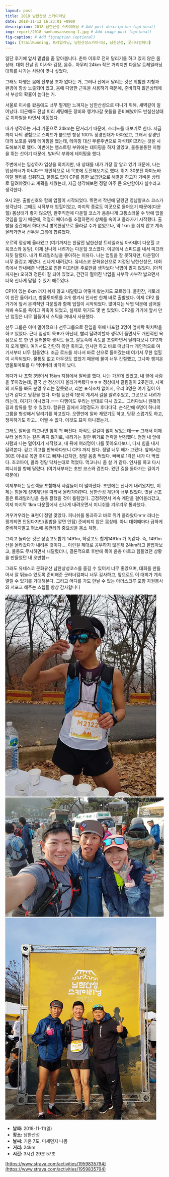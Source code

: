 ```yaml
---
layout: post
title: 2018 남한산성 스카이러닝
date: 2018-11-12 16:23:01 +0900
description: 2018 남한산성 스카이러닝 # Add post description (optional)
img: report/2018-namhansanseong-1.jpg # Add image post (optional)
fig-caption: # Add figcaption (optional)
tags: [TrailRunning, 트레일러닝, 남한산성스카이러닝, 남한산성, 굿러너컴퍼니]
---
```


일단 후기에 앞서 밑밥을 좀 깔아봅니다. 춘마 이후로 전혀 달리기를 하고 있지 않은 몸상태. 대회 전날 집 이사와 김장, 음주.. 아무리 24km 작은 거리지만 다음날 트레일러닝 대회를 나가는 사람이 맞나 싶었다.  
  
그래도 다행은 몸에 잔부상 조차 없다는 거, 그러나 산에서 달리는 것은 위험한 지형과 환경에 항상 노출되어 있고, 몸에 다양한 근육을 사용하기 때문에, 준비되지 않은상태에서 부상의 확률이 높다는 거.  
  
서울로 이사를 왔음에도 너무 멀게만 느껴지는 남한산성으로 떠나기 위해, 새벽같이 일어났다. 피곤해도 전날 미리 세팅해둔 장비와 챙겨나갈 옷들을 준비해놨어도 반실신상태로 지하철을 타면서 이동했다.  
  
내가 생각하는 거리 기준으로 24km는 단거리기 때문에, 스피드를 내보기로 한다. 지금까지 나의 경험으로 스피드가 붙으면 항상 100% 장경인대가 아파왔고, 그래서 장경인대와 보호를 위해 테이핑을 했는데, 테이핑 대신 무릎주변으로 자석테이프라는 것을 시도해보기로 했다. 이번에는 햄스트링 부위에는 테이핑을 하지 않았고, 울퉁불퉁한 지형을 뛰는 산이기 때문에, 발바닥 부위에 테이핑을 했다.  
  
주변에서는 입상하자 입상을 외치지만, 내 상태를 내가 가장 잘 알고 있기 때문에, 나는 입상러너가 아니다^^ 개인적으로 내 목표에 도전해보기로 했다. 뛰기 30분전 아미노바이탈 젤리를 섭취하고, 물통도 없이 CP를 통한 보급만으로 해결을 하고자 가벼운 상태로 달려야겠다고 계획을 세웠는데, 지금 생각해보면 정말 아주 큰 오만함이자 실수라고 생각한다.  
  
9시 2분. 출발신호와 함께 업힐이 시작되었다. 뛰면서 작년에 달렸던 영남알프스 코스가 생각났다. 그때도 시작부터 업힐이었고, 마지막 종료도 이곳으로 들어오기 때문에(다운힐) 몸상태가 좋지 않으면, 완주직전에 다운힐 코스가 옴총나게 고통스러울 수 밖에 없을것임을 알기 때문에, 적절히 페이스를 조절하면서 상체를 숙이고 올라가기 시작했다. 출발을 중간에서 하다보니 병목현상으로 올라갈 수가 없었으나, 약 1km 를 쉬지 않고 계속 올라가면서 선두권 그룹에 합류했다.  
  
오르막 정상에 올라왔고 (여기까지는 한달전 남한산성 트레일러닝 아카데미 다운힐 교육코스와 동일), 이제 신나게 내려가는 다운힐 코스였다. 이곳에서 스피드를 내서 미끄러지듯 달렸다. 내가 트레일러닝을 좋아하는 이유다. 나는 업힐을 잘 못하지만, 다운힐이 너무 즐겁고 재밌다. 신나게 내려갔다. 유네스코 문화유산으로 지정된 남한산성은, 대회측에서 안내해준 낙엽으로 인한 미끄러운 주로만큼 생각보다 낙엽이 많지 않았다. (아직까지는) 오히려 정돈이 잘 되어 있었고, 간간히 떨어진 낙엽을 사부작 사부작 밟으면서 더욱 신나게 달릴 수 있기 해주었다.  
  
CP1이 있는 6km 까지 쉬지 않고 내달렸고 어떻게 왔는지도 모르겠다. 물한잔, 게토레이 한잔 들이키고, 방울토마토를 3개 챙겨서 인사만 한채 바로 출발했다. 이제 CP2 를 가기에 앞서 본격적인 다운힐과 함께 업힐이 시작되었다. 많아지는 낙엽 덕분에 넘어질까봐 속도를 죽이고 위축이 되었고, 실제로 위기도 몇 번 있었다. CP2를 가기에 앞서 만난 업힐은 너무 힘들어서 스틱을 꺼내서 사용했다.  
  
선두 그룹은 이미 멀어졌으나 선두그룹으로 진입을 위해 나포함 3명이 엎치락 뒷치락을 하고 있었다. 근데 입상이 목표가 아닌데, 빨리 달려야할까 생각이 들면서도 개인적인 욕심으로 또 한 번 질러볼까 생각도 들고, 갈등속에 속도를 조절하면서 달리다보니 CP2까지 오게 됐다. 여기서도 간단히 목만 축이고, 인사만 하고 바로 떠났다ㅠ 개인적으로 여기서부터 너무 힘들었다. 조금 로드를 지나서 바로 산으로 들어갔는데 여기서 무한 업힐이 시작되었다. 물통도 없고 아무것도 없었기 때문에 물이 너무 간절했고, 그나마 챙겨온 방울토마토를 다 먹어버려 바닥이 났다.  
  
게다가 나 포함 3명이서 15km 지점에서 알바를 했다. 나는 가운데 있었고, 내 앞에 사람을 쫓아갔는데, 결국 산 정상까지 올라가버렸다ㅎㅎㅎ 정상에서 갈림길이 2곳인데, 시계의 지도를 봐도 분명 우리는 잘못왔고, 리본 표식조차 없어서, 우리 3명은 여기 길이 아닌거 같다고 당황을 했다. 마침 등산객 1분이 계셔서 길을 알려주었고, 그곳으로 내려가려는데, 여기가 아니었다.ㅡㅡ 다행이도 우리는 반대로 다시 갔고... 그러다보니 원래의 길과 합류를 할 수 있었다. 합류된 길에서 3명정도가 후다다닥. 순식간에 6명이 하나의 그룹을 형성해서 달리기를 하고있다. 오랜만에 알바 재밌기도 하고, 당황 스럽기도 하고, 챙피하기도 하고... 어쩔 수 없다. 이것도 묘미 아니겠는가..  
  
그래도 알바를 하고나면 힘이 쫙 빠진다. 아직도 갈길이 많이 남았는데ㅜㅠ 그래서 이제부터 올라가는 길은 뛰지 않기로, 내려가는 길만 뛰기로 전략을 변경했다. 점점 내 앞에 사람과 나는 멀어지기 시작했고, 내 뒤에 여러명이 나를 쫓아오다보니, 다시 힘을 내서 달려본다. 걷고 뛰고를 반복하다보니 CP3 까지 왔다. 정말 너무 배가 고팠다. 앞에서는 30초 이내로 목만 축이고 빠져나갔지만, 정말 옴총 먹었다. 빼빼로 1각은 내가 다 먹었다. 초코파이, 콜라 정말 닥치는대로 먹었다. 먹고나니 좀 살 거 같다. 인사를 하고 다시 피니쉬를 향해 달렸다. (여기서부터는 초반 코스와 겹친다. 왔던 길을 돌아가는 길이기 때문에)  
  
이제부터는 등산객을 포함해서 사람들이 더 많아졌다. 초반에는 신나게 내려왔지만, 이제는 힘들게 성벽계단을 따라서 올라가야한다. 남한산성 계단이 너무 많았다. 옛날 선조들은 트레일러닝을 옴총 잘했을 것이 틀림없다. 긍정하면서 계속 계단을 걸어올라갔고, 이제 마지막 1km 다운힐에서 신나게 내려오면서 피니쉬를 겨우겨우 통과했다.  
  
겨우겨우라는 표현이 정말 맞았다. 피니쉬를 통과하고 바로 쥐가 올라왔다ㅠㅠ 러너는 핑계되면 안된다지만(밑밥을 깔면 안됨) 준비되지 않은 몸상태. 아니 대회때마다 급하게 준비하지말고 평소에 몸관리의 중요성을 몸소 체험.  
  
그리고 놀라운 것은 상승고도합계 1491m, 하강고도 합계1491m 가 똑같다. 즉, 1491m 산을 올라갔다가 내려온 것이다.... 이런걸 제대로 공부하지 않은채 24km라고 얕잡아보고, 물통도 무시하면서 내달렸더니, 결론적으로 후반에 목이 옴총 마르고 힘들었던 상황을 만들었던 내 오만함ㅠ  
  
그래도 유네스코 문화유산 남한상성코스를 즐길 수 있어서 너무 좋았으며, 대회를 만들어서 잘 뛰놀수 있도록 준비해준 굿러너컴퍼니 너무 감사하고, 앞으로도 이 대회가 계속 열릴 수 있기를 기대해본다. 그리고 어디를 가도 만날 수 있는 아더스크루 포함 자원봉사와 서포크 해주는 스텝들 항상 감사합니다  

![2018-namhansanseong-1.jpg](/img/in-post/2018-namhansanseong-1.jpg)
![2018-namhansanseong-2.jpg](/img/in-post/2018-namhansanseong-2.jpg)
![2018-namhansanseong-3.jpg](/img/in-post/2018-namhansanseong-3.jpg)

- **날짜:** 2018-11-11(일)  
- **장소:** 남한산성  
- **날씨:** 기온 7도, 미세먼지 나쁨  
- **거리:** 24km  
- **시간:** 3시간 29분 57초  

[https://www.strava.com/activities/1959835794](https://www.strava.com/activities/1959835794)